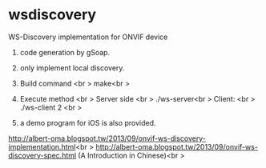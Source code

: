 wsdiscovery
===========

WS-Discovery implementation for ONVIF device

1. code generation by gSoap.

2. only implement local discovery.

3. Build command <br \>
   make<br \>

4. Execute method <br \>
   Server side <br \>
      ./ws-server<br \>
   Client: <br \>
      ./ws-client 2  <br \>

5. a demo program for iOS is also provided.

http://albert-oma.blogspot.tw/2013/09/onvif-ws-discovery-implementation.html<br \>
http://albert-oma.blogspot.tw/2013/09/onvif-ws-discovery-spec.html (A Introduction in Chinese)<br \>
